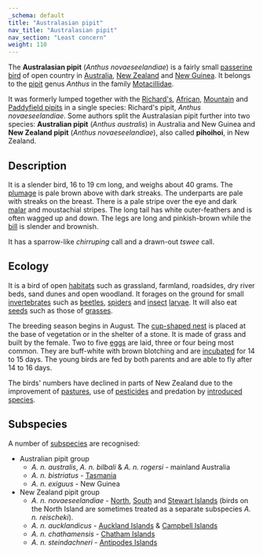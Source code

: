 ```yaml
---
_schema: default
title: "Australasian pipit"
nav_title: "Australasian pipit"
nav_section: "Least concern"
weight: 110
---
```

                                   



 

The **Australasian pipit** (_Anthus novaeseelandiae_) is a fairly small [passerine](https://en.wikipedia.org/wiki/Passerine) [bird](https://en.wikipedia.org/wiki/Bird) of open country in [Australia](https://en.wikipedia.org/wiki/Australia), [New Zealand](https://en.wikipedia.org/wiki/New_Zealand) and [New Guinea](https://en.wikipedia.org/wiki/New_Guinea). It belongs to the [pipit](https://en.wikipedia.org/wiki/Pipit) genus _Anthus_ in the family [Motacillidae](https://en.wikipedia.org/wiki/Motacillidae).

It was formerly lumped together with the [Richard's](https://en.wikipedia.org/wiki/Richard%27s_pipit), [African](https://en.wikipedia.org/wiki/African_pipit), [Mountain](https://en.wikipedia.org/wiki/Mountain_pipit) and [Paddyfield pipits](https://en.wikipedia.org/wiki/Paddyfield_pipit) in a single species: Richard's pipit, _Anthus novaeseelandiae_. Some authors split the Australasian pipit further into two species: **Australian pipit** (_Anthus australis_) in Australia and New Guinea and **New Zealand pipit** (_Anthus novaeseelandiae_), also called **pihoihoi**, in New Zealand.

Description
---------------

It is a slender bird, 16 to 19 cm long, and weighs about 40 grams. The [plumage](https://en.wikipedia.org/wiki/Plumage) is pale brown above with dark streaks. The underparts are pale with streaks on the breast. There is a pale stripe over the eye and dark [malar](https://en.wikipedia.org/wiki/Cheek) and moustachial stripes. The long tail has white outer-feathers and is often wagged up and down. The legs are long and pinkish-brown while the [bill](https://en.wikipedia.org/wiki/Beak) is slender and brownish.

It has a sparrow-like _chirruping_ call and a drawn-out _tswee_ call.

Ecology
-----------

It is a bird of open [habitats](https://en.wikipedia.org/wiki/Habitat) such as grassland, farmland, roadsides, dry river beds, sand dunes and open woodland. It forages on the ground for small [invertebrates](https://en.wikipedia.org/wiki/Invertebrates) such as [beetles](https://en.wikipedia.org/wiki/Beetle), [spiders](https://en.wikipedia.org/wiki/Spider) and [insect](https://en.wikipedia.org/wiki/Insect) [larvae](https://en.wikipedia.org/wiki/Larva). It will also eat [seeds](https://en.wikipedia.org/wiki/Seed) such as those of [grasses](https://en.wikipedia.org/wiki/Grass).

The breeding season begins in August. The [cup-shaped nest](https://en.wikipedia.org/wiki/Cup_nest) is placed at the base of vegetation or in the shelter of a stone. It is made of grass and built by the female. Two to five [eggs](https://en.wikipedia.org/wiki/Bird_egg) are laid, three or four being most common. They are buff-white with brown blotching and are [incubated](https://en.wikipedia.org/wiki/Avian_incubation) for 14 to 15 days. The young birds are fed by both parents and are able to fly after 14 to 16 days.

The birds' numbers have declined in parts of New Zealand due to the improvement of [pastures](https://en.wikipedia.org/wiki/Pasture), use of [pesticides](https://en.wikipedia.org/wiki/Pesticide) and predation by [introduced species](https://en.wikipedia.org/wiki/Introduced_species).

Subspecies
--------------

A number of [subspecies](https://en.wikipedia.org/wiki/Subspecies) are recognised:

*   Australian pipit group
    *   _A. n. australis_, _A. n. bilbali_ & _A. n. rogersi_ - mainland Australia
    *   _A. n. bistriatus_ - [Tasmania](https://en.wikipedia.org/wiki/Tasmania)
    *   _A. n. exiguus_ - New Guinea
*   New Zealand pipit group
    *   _A. n. novaeseelandiae_ - [North](https://en.wikipedia.org/wiki/North_Island), [South](https://en.wikipedia.org/wiki/South_Island) and [Stewart Islands](https://en.wikipedia.org/wiki/Stewart_Island) (birds on the North Island are sometimes treated as a separate subspecies _A. n. reischeki_).
    *   _A. n. aucklandicus_ - [Auckland Islands](https://en.wikipedia.org/wiki/Auckland_Islands) & [Campbell Islands](https://en.wikipedia.org/wiki/Campbell_Islands)
    *   _A. n. chathamensis_ - [Chatham Islands](https://en.wikipedia.org/wiki/Chatham_Islands)
    *   _A. n. steindachneri_ - [Antipodes Islands](https://en.wikipedia.org/wiki/Antipodes_Islands)

